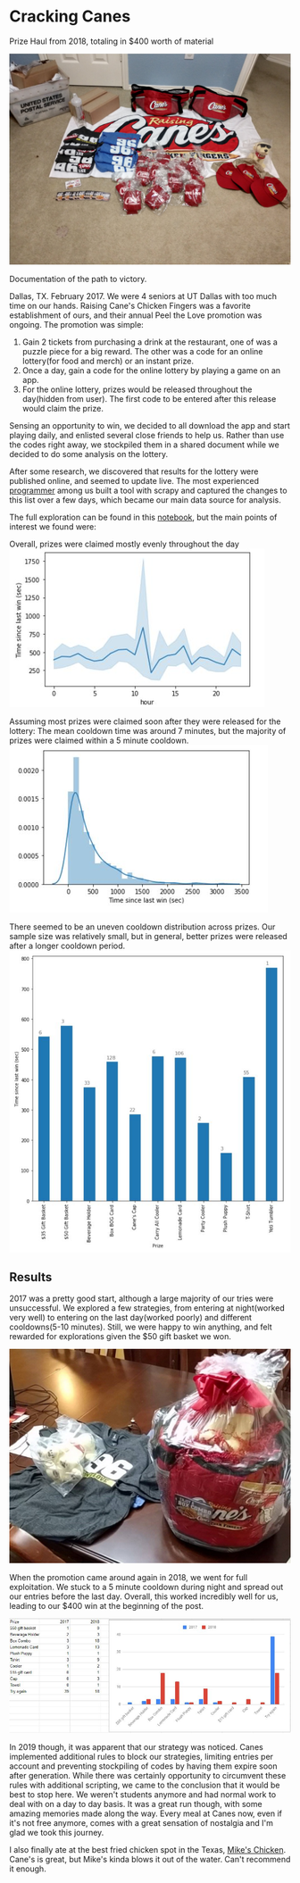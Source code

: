 # Cracking Canes

Prize Haul from 2018, totaling in $400 worth of material

![](2018haul.jpg "Prizes from 2018")

Documentation of the path to victory.

Dallas, TX. February 2017. We were 4 seniors at UT Dallas with too much time on our hands. Raising Cane's Chicken Fingers was a favorite establishment of ours, and their annual Peel the Love promotion was ongoing. The promotion was simple:

1. Gain 2 tickets from purchasing a drink at the restaurant, one of was a puzzle piece for a big reward. The other was a code for an online lottery(for food and merch) or an instant prize.
2. Once a day, gain a code for the online lottery by playing a game on an app.
3. For the online lottery, prizes would be released throughout the day(hidden from user). The first code to be entered after this release would claim the prize.

Sensing an opportunity to win, we decided to all download the app and start playing daily, and enlisted several close friends to help us. Rather than use the codes right away, we stockpiled them in a shared document while we decided to do some analysis on the lottery.

After some research, we discovered that results for the lottery were published online, and seemed to update live. The most experienced [programmer](https://github.com/atvaccaro/) among us built a tool with scrapy and captured the changes to this list over a few days, which became our main data source for analysis.

The full exploration can be found in this [notebook](https://github.com/EZBUTD/Cracking-Canes/blob/master/Exploration%20and%20visualization.ipynb), but the main points of interest we found were:

Overall, prizes were claimed mostly evenly throughout the day
![](hourandtimelastwon.JPG)

Assuming most prizes were claimed soon after they were released for the lottery:
The mean cooldown time was around 7 minutes, but the majority of prizes were claimed within a 5 minute cooldown.
![](timelastwondist.JPG)

There seemed to be an uneven cooldown distribution across prizes. Our sample size was relatively small, but in general, better prizes were released after a longer cooldown period.
![](Prize-timelastwon.JPG)

## Results

2017 was a pretty good start, although a large majority of our tries were unsuccessful. We explored a few strategies, from entering at night(worked very well) to entering on the last day(worked poorly) and different cooldowns(5-10 minutes). Still, we were happy to win anything, and felt rewarded for explorations given the $50 gift basket we won.

![](2017_canes_prize.jpg)

When the promotion came around again in 2018, we went for full exploitation. We stuck to a 5 minute cooldown during night and spread out our entries before the last day. Overall, this worked incredibly well for us, leading to our $400 win at the beginning of the post.

![](Prizes201718.JPG)

In 2019 though, it was apparent that our strategy was noticed. Canes implemented additional rules to block our strategies, limiting entries per account and preventing stockpiling of codes by having them expire soon after generation. While there was certainly opportunity to circumvent these rules with additional scripting, we came to the conclusion that it would be best to stop here. We weren't students anymore and had normal work to deal with on a day to day basis. It was a great run though, with some amazing memories made along the way. Every meal at Canes now, even if it's not free anymore, comes with a great sensation of nostalgia and I'm glad we took this journey.

I also finally ate at the best fried chicken spot in the Texas, [Mike's Chicken](https://goo.gl/maps/G5ewcy7N9ZnQoNNm7). Cane's is great, but Mike's kinda blows it out of the water. Can't recommend it enough.
